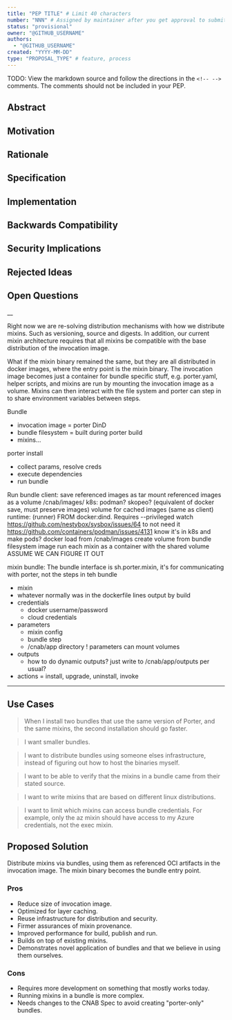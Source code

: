 ```yaml
---
title: "PEP TITLE" # Limit 40 characters
number: "NNN" # Assigned by maintainer after you get approval to submit a proposal
status: "provisional"
owner: "@GITHUB_USERNAME"
authors:
  - "@GITHUB_USERNAME"
created: "YYYY-MM-DD"
type: "PROPOSAL_TYPE" # feature, process
---
```


TODO: View the markdown source and follow the directions in the `<!-- -->`
comments. The comments should not be included in your PEP.

## Abstract

<!--
A short (~200 word) description of the technical issue being addressed.
-->


## Motivation

<!--
It should clearly explain why Porter's existing functionality is inadequate to
address the problem that the PEP solves and identify the impacted audience(s) (mixin
developers, bundle authors, end-users). PEP submissions without sufficient
motivation may be rejected outright. This is the most important part at the
beginning and is required before moving forward.
-->


## Rationale

<!--
The rationale fleshes out the specification by describing why particular design
decisions were made. It should describe alternate designs that were considered
and related work.

The rationale should provide evidence of consensus within the community and
discuss important objections or concerns raised during discussion.
-->


## Specification

<!--
The technical specification should describe the command and/or configuration
syntax and semantics of any new feature.

* If this is a command, we are looking for what the `porter help` would look
  like: description of command, arguments, flags, default behavior and error
  handling.

* If this is a syntax change to a configuration file, define the allowed syntax,
  at least one example per use case, covering defaults and error handling.

* All PEPs will be reviewed for user experience. So make sure to think about the
  common use case, how people can accomplish more advanced scenarios, precedence
  from existing Porter features or other tools in the ecosystem, and how the
  change fits into Porter workflows and tasks.

The spec should be detailed enough that someone other than the PEP
authors can understand what needs to be implemented.
-->


## Implementation

<!--
After the PEP status is changed to implementable, when the PEP has been
implemented link to the pull request(s) here.
-->


## Backwards Compatibility

<!--
All PEPs that introduce backwards incompatibilities must include a section
describing these incompatibilities and their severity.  The PEP must explain how
to deal with these incompatibilities, possibly with defaulting or migrations.
PEP submissions without a sufficient backwards compatibility treatise may be
rejected outright.
-->


## Security Implications

<!--
If there are security concerns in relation to the PEP, those concerns should be
explicitly written out to make sure reviewers of the PEP are aware of them.
Mitigations should be included if possible.
-->


## Rejected Ideas

<!--
Throughout the discussion of a PEP, various ideas will be proposed which are not
accepted. Those rejected ideas should be recorded along with the reasoning as to
why they were rejected. This both helps record the thought process behind the
final version of the PEP as well as preventing people from bringing up the same
rejected idea again in subsequent discussions.
-->


## Open Questions

<!--
Before a PEP is implemented, questions can come up which warrant further discussion.
Those questions should be recorded here so people know that they are being
thought about but do not have a concrete resolution. This ensures all concerns
are addressed prior to accepting the PEP and reduces repeating prior discussion.
When possible, link the question to where it is being discussed, such as a
[forum] post/comment.
-->

__

Right now we are re-solving distribution mechanisms with how we distribute mixins.
Such as versioning, source and digests. In addition, our current mixin architecture
requires that all mixins be compatible with the base distribution of the invocation image.

What if the mixin binary remained the same, but they are all distributed in docker images,
where the entry point is the mixin binary. The invocation image becomes just a container
for bundle specific stuff, e.g. porter.yaml, helper scripts, and mixins are run
by mounting the invocation image as a volume. Mixins can then interact with the file system
and porter can step in to share environment variables between steps.

Bundle
- invocation image = porter DinD
- bundle filesystem = built during porter build
- mixins...

porter install
- collect params, resolve creds
- execute dependencies
- run bundle

Run bundle
  client:
    save referenced images as tar
    mount referenced images as a volume /cnab/images/
  k8s:
    podman? skopeo? (equivalent of docker save, must preserve images)
    volume for cached images
    (same as client)
  runtime: (runner)
    FROM docker:dind. Requires --privileged watch https://github.com/nestybox/sysbox/issues/64 to not need it
    https://github.com/containers/podman/issues/4131
    know it's in k8s and make pods?
    docker load from /cnab/images
    create volume from bundle filesystem image
    run each mixin as a container with the shared volume
    ASSUME WE CAN FIGURE IT OUT

mixin bundle:
The bundle interface is sh.porter.mixin, it's for communicating with porter, not the steps in teh bundle
  * mixin
  * whatever normally was in the dockerfile lines output by build
  * credentials
    * docker username/password
    * cloud credentials
  * parameters
    * mixin config
    * bundle step
    * /cnab/app directory ! parameters can mount volumes
  * outputs
    * how to do dynamic outputs? just write to /cnab/app/outputs per usual?
  * actions = install, upgrade, uninstall, invoke


---

## Use Cases

> When I install two bundles that use the same version of Porter, and the same mixins, the second installation should go faster.

> I want smaller bundles.

> I want to distribute bundles using someone elses infrastructure, instead of figuring out how to host the binaries myself.

> I want to be able to verify that the mixins in a bundle came from their stated source.

> I want to write mixins that are based on different linux distributions.

> I want to limit which mixins can access bundle credentials. For example, only the az mixin should have access to my Azure credentials, not the exec mixin.

## Proposed Solution
Distribute mixins via bundles, using them as referenced OCI artifacts in the invocation image. The mixin binary becomes the bundle entry point.

### Pros
* Reduce size of invocation image.
* Optimized for layer caching.
* Reuse infrastructure for distribution and security.
* Firmer assurances of mixin provenance.
* Improved performance for build, publish and run.
* Builds on top of existing mixins.
* Demonstrates novel application of bundles and that we believe in using them ourselves.

### Cons
* Requires more development on something that mostly works today.
* Running mixins in a bundle is more complex.
* Needs changes to the CNAB Spec to avoid creating "porter-only" bundles.
